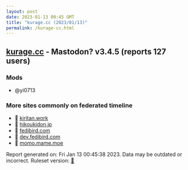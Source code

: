 ```yaml
---
layout: post
date: 2023-01-13 00:45 GMT
title: "kurage.cc (2023/01/13)"
permalink: /kurage-cc.html
---
```


## [kurage.cc](https://kurage.cc) - Mastodon? v3.4.5 (reports 127 users)

### Mods
 * @yi0713

### More sites commonly on federated timeline

* 🐘 [kiritan.work](/kiritan-work.html)
* 🐘 [hikoukidon.jp](/hikoukidon-jp.html)
* 🐘 [fedibird.com](/fedibird-com.html)
* 🐘 [dev.fedibird.com](/dev-fedibird-com.html)
* 🐘 [momo.mame.moe](/momo-mame-moe.html)

Report generated on: Fri Jan 13 00:45:38 2023. Data may be outdated or incorrect.
Ruleset version: [🧁](/version-cupcake)
